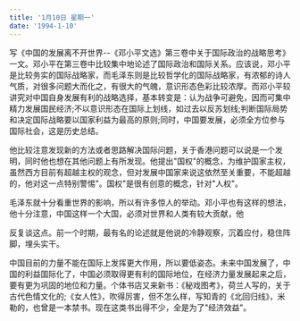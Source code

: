```yaml
---
title: '1月10日 星期一'
date: '1994-1-10'
---
```

写《中国的发展离不开世界--《邓小平文选》第三卷中关于国际政治的战略思考》一文。邓小平在第三卷中比较集中地论述了国际政治和国际关系。应该说，邓小平是比较务实的国际战略家，而毛泽东则是比较哲学化的国际战略家，有浓郁的诗人气质，对很多问题大而化之，有很大的气魄，意识形态色彩比较浓厚。而邓小平较讲究对中国自身发展有利的战略选择，基本转变是：认为战争可避免，因而可集中精力发展国民经济;不以意识形态在国际上划线，如过去以反苏划线;判断国际局势和决定国际战略要以国家利益为最高的原则;同时，中国要发展，必须全方位参与国际社会，这是历史总结。

他比较注意发现新的方法或者思路解决国际问题，关于香港问题可以说是一个发明，同时他也想在其他问题上有所发现。他提出"国权"的概念，为维护国家主权，虽然西方目前有超越主权的观念，但对发展中国家来说这依然至关重要，不能超越的，他对这一点特别警惕"。国权"是很有创意的概念，针对"人权"。

毛泽东就十分看重世界的影响，所以有许多惊人的举动。邓小平也有这样的想法，他十分注意，中国这样一个大国，必须对世界和人类有较大贡献，他

反复谈这点。前一个时期，最有名的论述就是他说的冷静观察，沉着应付，稳住阵脚，埋头实干。

中国目前的力量不能在国际上发挥更大作用，所以要低姿态。未来中国发展了，中国的利益国际化了，中国必须取得更有利的国际地位，在经济力量发展起来之后，要有更为巩固的地位和力量。个体书店又来新书：《秘戏图考》，荷兰人写的，关于古代色情文化的;《女人性》，吹得厉害，但不怎么样，写知青的《北回归线》，米勒的，也曾是一本禁书。现在这类书出得不少，全是为了"经济效益"。